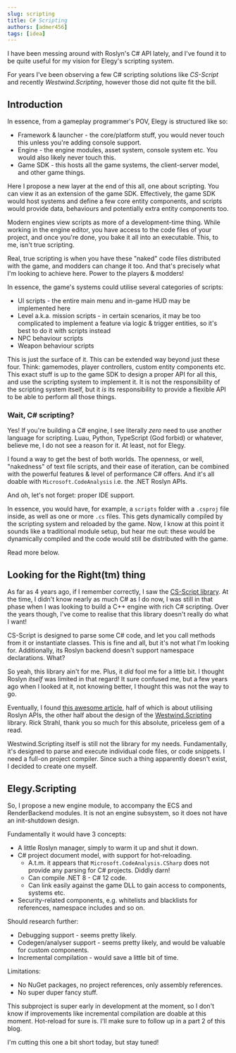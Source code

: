 ```yaml
---
slug: scripting
title: C# Scripting
authors: [admer456]
tags: [idea]
---
```


I have been messing around with Roslyn's C# API lately, and I've found it to be quite useful for my vision for Elegy's scripting system.

For years I've been observing a few C# scripting solutions like *CS-Script* and recently *Westwind.Scripting*, however those did not quite fit the bill.

<!-- truncate -->

## Introduction

In essence, from a gameplay programmer's POV, Elegy is structured like so:
* Framework & launcher - the core/platform stuff, you would never touch this unless you're adding console support.
* Engine - the engine modules, asset system, console system etc. You would also likely never touch this.
* Game SDK - this hosts all the game systems, the client-server model, and other game things.

Here I propose a new layer at the end of this all, one about scripting. You can view it as an extension of the game SDK. Effectively, the game SDK would host systems and define a few core entity components, and scripts would provide data, behaviours and potentially extra entity components too.

Modern engines view scripts as more of a development-time thing. While working in the engine editor, you have access to the code files of your project, and once you're done, you bake it all into an executable. This, to me, isn't true scripting.

Real, true scripting is when you have these "naked" code files distributed with the game, and modders can change it too. And that's precisely what I'm looking to achieve here. Power to the players & modders!

In essence, the game's systems could utilise several categories of scripts:
* UI scripts - the entire main menu and in-game HUD may be implemented here
* Level a.k.a. mission scripts - in certain scenarios, it may be too complicated to implement a feature via logic & trigger entities, so it's best to do it with scripts instead
* NPC behaviour scripts
* Weapon behaviour scripts

This is just the surface of it. This can be extended way beyond just these four. Think: gamemodes, player controllers, custom entity components etc. This exact stuff is up to the game SDK to design a proper API for all this, and use the scripting system to implement it. It is not the responsibility of the scripting system itself, but it *is* its responsibility to provide a flexible API to be able to perform all those things.

### Wait, C# scripting?

Yes! If you're building a C# engine, I see literally *zero* need to use another language for scripting. Luau, Python, TypeScript (God forbid) or whatever, believe me, I do not see a reason for it. At least, not for Elegy.

I found a way to get the best of both worlds. The openness, or well, "nakedness" of text file scripts, and their ease of iteration, can be combined with the powerful features & level of performance C# offers. And it's all doable with `Microsoft.CodeAnalysis` i.e. the .NET Roslyn APIs.

And oh, let's not forget: proper IDE support.

In essence, you would have, for example, a `scripts` folder with a `.csproj` file inside, as well as one or more `.cs` files. This gets dynamically compiled by the scripting system and reloaded by the game. Now, I know at this point it sounds like a traditional module setup, but hear me out: these would be dynamically compiled and the code would still be distributed with the game.

Read more below.

## Looking for the Right(tm) thing

As far as 4 years ago, if I remember correctly, I saw the [CS-Script library](https://github.com/oleg-shilo/cs-script). At the time, I didn't know nearly as much C# as I do now, I was still in that phase when I was looking to build a C++ engine with rich C# scripting. Over the years though, I've come to realise that this library doesn't really do what I want!

CS-Script is designed to parse some C# code, and let you call methods from it or instantiate classes. This is fine and all, but it's not what I'm looking for. Additionally, its Roslyn backend doesn't support namespace declarations. What?

So yeah, this library ain't for me. Plus, it *did* fool me for a little bit. I thought Roslyn *itself* was limited in that regard! It sure confused me, but a few years ago when I looked at it, not knowing better, I thought this was not the way to go.

Eventually, I found [this awesome article](https://weblog.west-wind.com/posts/2022/Jun/07/Runtime-CSharp-Code-Compilation-Revisited-for-Roslyn), half of which is about utilising Roslyn APIs, the other half about the design of the [Westwind.Scripting](https://github.com/RickStrahl/Westwind.Scripting) library. Rick Strahl, thank you so much for this absolute, priceless gem of a read.

Westwind.Scripting itself is still not the library for my needs. Fundamentally, it's designed to parse and execute individual code files, or code snippets. I need a full-on project compiler. Since such a thing apparently doesn't exist, I decided to create one myself.

## Elegy.Scripting

So, I propose a new engine module, to accompany the ECS and RenderBackend modules. It is not an engine subsystem, so it does not have an init-shutdown design.

Fundamentally it would have 3 concepts:
* A little Roslyn manager, simply to warm it up and shut it down.
* C# project document model, with support for hot-reloading.
	* A.t.m. it appears that `Microsoft.CodeAnalysis.CSharp` does not provide any parsing for C# projects. Diddly darn!
	* Can compile .NET 8 - C# 12 code.
	* Can link easily against the game DLL to gain access to components, systems etc.
* Security-related components, e.g. whitelists and blacklists for references, namespace includes and so on.

Should research further:
* Debugging support - seems pretty likely.
* Codegen/analyser support - seems pretty likely, and would be valuable for custom components.
* Incremental compilation - would save a little bit of time.

Limitations:
* No NuGet packages, no project references, only assembly references.
* No super duper fancy stuff.

This subproject is super early in development at the moment, so I don't know if improvements like incremental compilation are doable at this moment. Hot-reload for sure is. I'll make sure to follow up in a part 2 of this blog.

I'm cutting this one a bit short today, but stay tuned!
